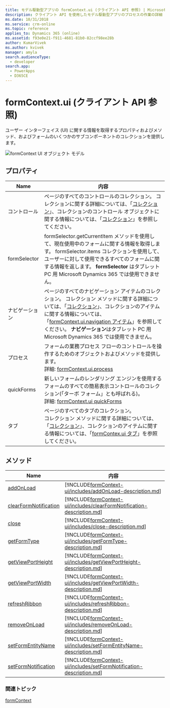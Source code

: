 ```yaml
---
title: モデル駆動型アプリの formContext.ui (クライアント API 参照) | Microsoft Docs
description: クライアント API を使用したモデル駆動型アプリのプロセスの作業の詳細
ms.date: 10/31/2018
ms.service: crm-online
ms.topic: reference
applies_to: Dynamics 365 (online)
ms.assetid: f93e0e21-f911-4681-81b0-82ccf98ee28b
author: KumarVivek
ms.author: kvivek
manager: amyla
search.audienceType:
  - developer
search.app:
  - PowerApps
  - D365CE
---
```

# <a name="formcontextui-client-api-reference"></a>formContext.ui (クライアント API 参照)



ユーザー インターフェイス (UI) に関する情報を取得するプロパティおよびメソッド、およびフォームのいくつかのサブコンポーネントのコレクションを提供します。

![formContext UI オブジェクト モデル](../../media/ClientAPI-formContext-ui-Model.png)

## <a name="properties"></a>プロパティ​​

|Name|内容|
|--|--|
|コントロール|ページのすべてのコントロールのコレクション。 コレクションに関する詳細については、「[コレクション](collections.md)」、コレクションのコントロール オブジェクトに関する情報については、「[コレクション](controls.md)」を参照してください。|
|formSelector|formSelector.getCurrentItem メソッドを使用して、現在使用中のフォームに関する情報を取得します。 formSelector.items コレクションを使用して、ユーザーに対して使用できるすべてのフォームに関する情報を返します。 **formSelector** はタブレット PC 用 Microsoft Dynamics 365 では使用できません。|
|ナビゲーション|ページのすべてのナビゲーション アイテムのコレクション。 コレクション メソッドに関する詳細については、「[コレクション](collections.md)」、コレクションのアイテムに関する情報については、「[formContext.ui.navigation アイテム](formContext-ui-navigation.md)」を参照してください。 **ナビゲーション**はタブレット PC 用 Microsoft Dynamics 365 では使用できません。|
|プロセス|フォームの業務プロセス フローのコントロールを操作するためのオブジェクトおよびメソッドを提供します。<br/>詳細: [formContext.ui.process](formContext-ui-process.md)|
|quickForms|新しいフォームのレンダリング エンジンを使用するフォームのすべての簡易表示コントロールのコレクション(「ターボ フォーム」とも呼ばれる)。<br/>詳細: [formContext.ui quickForms](formContext-ui-quickforms.md)|
|タブ|ページのすべてのタブのコレクション。<br/>コレクション メソッドに関する詳細については、「[コレクション](collections.md)」、コレクションのアイテムに関する情報については、「[formContex.ui タブ](formContext-ui-tabs.md)」を参照してください。|


## <a name="methods"></a>メソッド 

|Name|内容|
|--|--|
|[addOnLoad](formContext-ui/addOnload.md)|[!INCLUDE[formContext-ui/includes/addOnLoad-description.md](formContext-ui/includes/addOnLoad-description.md)]|
|[clearFormNotification](formContext-ui/clearFormNotification.md)|[!INCLUDE[formContext-ui/includes/clearFormNotification-description.md](formContext-ui/includes/clearFormNotification-description.md)]|
|[close](formContext-ui/close.md)|[!INCLUDE[formContext-ui/includes/close-description.md](formContext-ui/includes/close-description.md)]|
|[getFormType](formContext-ui/getFormType.md)|[!INCLUDE[formContext-ui/includes/getFormType-description.md](formContext-ui/includes/getFormType-description.md)]|
|[getViewPortHeight](formContext-ui/getViewPortHeight.md)|[!INCLUDE[formContext-ui/includes/getViewPortHeight-description.md](formContext-ui/includes/getViewPortHeight-description.md)]|
|[getViewPortWidth](formContext-ui/getViewPortWidth.md)|[!INCLUDE[formContext-ui/includes/getViewPortWidth-description.md](formContext-ui/includes/getViewPortWidth-description.md)]|
|[refreshRibbon](formContext-ui/refreshRibbon.md)|[!INCLUDE[formContext-ui/includes/refreshRibbon-description.md](formContext-ui/includes/refreshRibbon-description.md)]|
|[removeOnLoad](formContext-ui/removeOnLoad.md)|[!INCLUDE[formContext-ui/includes/removeOnLoad-description.md](formContext-ui/includes/removeOnLoad-description.md)]|
|[setFormEntityName](formContext-ui/setFormEntityName.md)|[!INCLUDE[formContext-ui/includes/setFormEntityName-description.md](formContext-ui/includes/setFormEntityName-description.md)]|
|[setFormNotification](formContext-ui/setFormNotification.md)|[!INCLUDE[formContext-ui/includes/setFormNotification-description.md](formContext-ui/includes/setFormNotification-description.md)]|



### <a name="related-topics"></a>関連トピック

[formContext](../clientapi-form-context.md)




